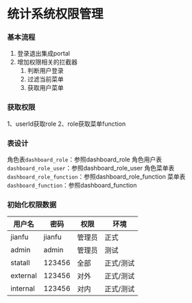 # 统计系统权限管理
### 基本流程
1. 登录退出集成portal
2. 增加权限相关的拦截器
	1. 判断用户登录
	2. 过滤当前菜单
	3. 获取用户菜单
	
### 获取权限
1、userId获取role
2、role获取菜单function
### 表设计
角色表`dashboard_role`：参照dashboard_role
角色用户表`dashboard_role_user`：参照dashboard_role_user
角色菜单表`dashboard_role_function`：参照dashboard_role_function
菜单表`dashboard_function`：参照dashboard_function

### 初始化权限数据

用户名 | 密码| 权限 | 环境
------- | -------| ------- | -------
jianfu | jianfu|管理员|正式
admin|admin|管理员|测试
statall|123456|全部|正式/测试
external|123456|对外|正式/测试
internal|123456|对内|正式/测试



